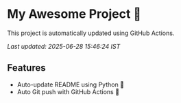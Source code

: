 # My Awesome Project 🚀

This project is automatically updated using GitHub Actions.

_Last updated: 2025-06-28 15:46:24 IST_

## Features
- Auto-update README using Python 🐍
- Auto Git push with GitHub Actions 🤖
